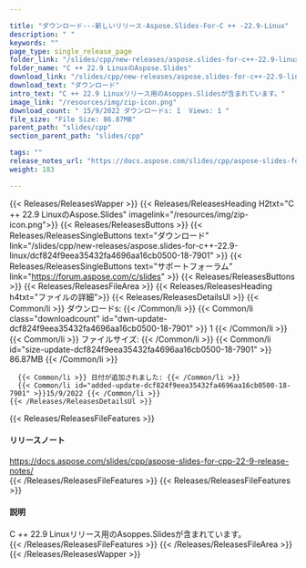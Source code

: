 ```yaml
---

title: "ダウンロード---新しいリリース-Aspose.Slides-For-C ++ -22.9-Linux"
description: " "
keywords: ""
page_type: single_release_page
folder_link: "/slides/cpp/new-releases/aspose.slides-for-c++-22.9-linux/"
folder_name: "C ++ 22.9 LinuxのAspose.Slides"
download_link: "/slides/cpp/new-releases/aspose.slides-for-c++-22.9-linux/dcf824f9eea35432fa4696aa16cb0500-18-7901"
download_text: "ダウンロード"
intro_text: "C ++ 22.9 Linuxリリース用のAsoppes.Slidesが含まれています。"
image_link: "/resources/img/zip-icon.png"
download_count: " 15/9/2022 ダウンロードs: 1  Views: 1 "
file_size: "File Size: 86.87MB"
parent_path: "slides/cpp"
section_parent_path: "slides/cpp"

tags: ""
release_notes_url: "https://docs.aspose.com/slides/cpp/aspose-slides-for-cpp-22-9-release-notes/"
weight: 183

---
```


{{< Releases/ReleasesWapper >}}
  {{< Releases/ReleasesHeading H2txt="C ++ 22.9 LinuxのAspose.Slides" imagelink="/resources/img/zip-icon.png">}}
  {{< Releases/ReleasesButtons >}}
    {{< Releases/ReleasesSingleButtons text="ダウンロード" link="/slides/cpp/new-releases/aspose.slides-for-c++-22.9-linux/dcf824f9eea35432fa4696aa16cb0500-18-7901" >}}
    {{< Releases/ReleasesSingleButtons text="サポートフォーラム" link="https://forum.aspose.com/c/slides" >}}
  {{< Releases/ReleasesButtons >}}
  {{< Releases/ReleasesFileArea >}}
    {{< Releases/ReleasesHeading h4txt="ファイルの詳細">}}
    {{< Releases/ReleasesDetailsUl >}}
      {{< Common/li >}} ダウンロードs: {{< /Common/li >}}
      {{< Common/li class="downloadcount" id="dwn-update-dcf824f9eea35432fa4696aa16cb0500-18-7901" >}} 1 {{< /Common/li >}}
      {{< Common/li >}} ファイルサイズ: {{< /Common/li >}}
      {{< Common/li id="size-update-dcf824f9eea35432fa4696aa16cb0500-18-7901" >}} 86.87MB {{< /Common/li >}}

      {{< Common/li >}} 日付が追加されました: {{< /Common/li >}}
      {{< Common/li id="added-update-dcf824f9eea35432fa4696aa16cb0500-18-7901" >}}15/9/2022 {{< /Common/li >}}
    {{< /Releases/ReleasesDetailsUl >}}

  {{< Releases/ReleasesFileFeatures >}}
      <h4>リリースノート</h4><div><a href='https://docs.aspose.com/slides/cpp/aspose-slides-for-cpp-22-9-release-notes/'>https://docs.aspose.com/slides/cpp/aspose-slides-for-cpp-22-9-release-notes/</a></div>
  {{< /Releases/ReleasesFileFeatures >}}
  {{< Releases/ReleasesFileFeatures >}}
      <h4>説明</h4><div class="HTMLDescription">C ++ 22.9 Linuxリリース用のAsoppes.Slidesが含まれています。</div>
  {{< /Releases/ReleasesFileFeatures >}}
 {{< /Releases/ReleasesFileArea >}}
{{< /Releases/ReleasesWapper >}}


